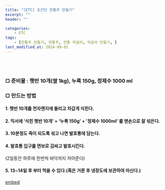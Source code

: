 ```yaml
---
title: "[ETC] 초간단 전통주 만들기"
excerpt: ""
header: ""

categories:
    - ETC
tags:
    - [전통주 만들기, 전통주, 전통 막걸리, 막걸리 만들기, ]
last_modified_at: 2024-09-01
---
```

<br><br>


### ▢ 준비물 : 햇반 10개(쌀 1kg), 누룩 150g, 정제수 1000 ml



### ▢ 만드는 방법



#### 1. 햇반 10개를 전자렌지에 돌리고 차갑게 식힌다.



#### 2. 믹서에 ‘식힌 햇반 10개’ + ‘누룩 150g’ + ’정제수 1000ml’ 를 맨손으로 잘 섞은다.



#### 3. 10분정도 죽이 되도록 섞고 나면 발효통에 담는다.



#### 4. 발효통 입구를 면보로 감싸고 발효시킨다.


(2일동안 하루에 한번씩 바닥까지 저어준다)



#### 5. 13~14일 후 부터 먹을 수 있다.(혹은 거른 후 냉장도에 보관하여 마신다.)


[embed]()

